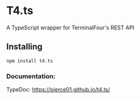 # T4.ts
A TypeScript wrapper for TerminalFour's REST API

## Installing
`npm install t4.ts`
### Documentation:
TypeDoc: https://pierce01.github.io/t4.ts/
